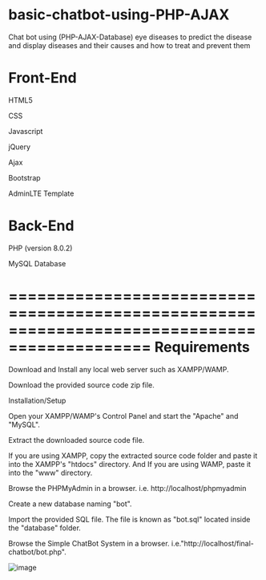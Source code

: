 # basic-chatbot-using-PHP-AJAX
Chat bot using (PHP-AJAX-Database) eye diseases to predict the disease and display diseases and their causes and how to treat and prevent them

Front-End
=============================================================================================
HTML5

CSS

Javascript

jQuery

Ajax

Bootstrap

AdminLTE Template

Back-End
=============================================================================================
PHP (version 8.0.2)

MySQL Database


=============================================================================================
Requirements
=============================================================================================
Download and Install any local web server such as XAMPP/WAMP.

Download the provided source code zip file.

Installation/Setup

Open your XAMPP/WAMP's Control Panel and start the "Apache" and "MySQL".

Extract the downloaded source code file.

If you are using XAMPP, copy the extracted source code folder and paste it into the XAMPP's "htdocs" directory. And If you are using WAMP, paste it into the "www" directory.

Browse the PHPMyAdmin in a browser. i.e. http://localhost/phpmyadmin

Create a new database naming "bot".

Import the provided SQL file. The file is known as "bot.sql" located inside the "database" folder.

Browse the Simple ChatBot System in a browser. i.e."http://localhost/final-chatbot/bot.php".



![image](https://github.com/OmniaEl-Sheikh/basic-chatbot-using-PHP-AJAX/assets/92062597/31abe15a-1bb5-4785-bc4e-76d40ec538b5)

